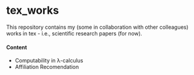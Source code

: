 # tex_works
This repository contains my (some in collaboration with other colleagues) works in tex - i.e., scientific research papers (for now).

#### Content
- Computability in λ-calculus
- Affiliation Recomendation
